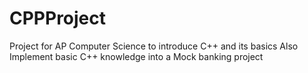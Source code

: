 # CPPProject

Project for AP Computer Science to introduce C++ and its basics
Also Implement basic C++ knowledge into a Mock banking project
